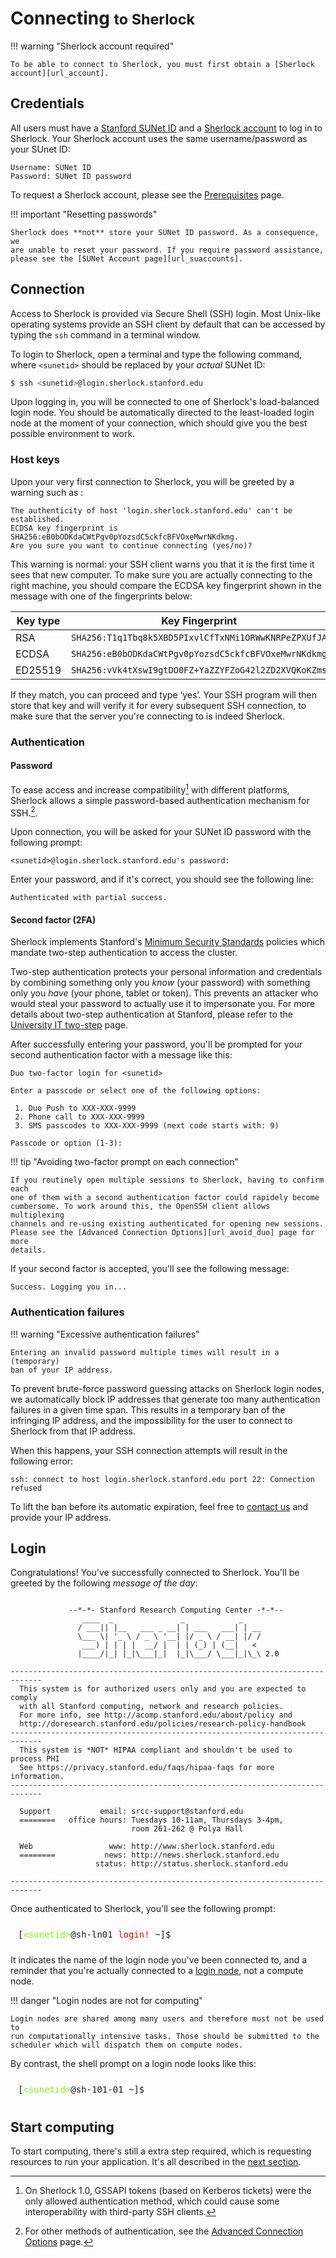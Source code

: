 # Connecting <small>to Sherlock </small>

!!! warning "Sherlock account required"

    To be able to connect to Sherlock, you must first obtain a [Sherlock
    account][url_account].


## Credentials

All users must have a [Stanford SUNet ID][url_sunet] and a [Sherlock
account][url_account] to log in to Sherlock. Your Sherlock account uses the
same username/password as your SUnet ID:

    Username: SUNet ID
    Password: SUNet ID password

To request a Sherlock account, please see the [Prerequisites][url_account]
page.

!!! important "Resetting passwords"

    Sherlock does **not** store your SUNet ID password. As a consequence, we
    are unable to reset your password. If you require password assistance,
    please see the [SUNet Account page][url_suaccounts].

## Connection

Access to Sherlock is provided via Secure Shell (SSH) login. Most Unix-like
operating systems provide an SSH client by default that can be accessed by
typing the `ssh` command in a terminal window.

To login to Sherlock, open a terminal and type the following command, where
`<sunetid>` should be replaced by your *actual* SUNet ID:

```bash
$ ssh <sunetid>@login.sherlock.stanford.edu
```

Upon logging in, you will be connected to one of Sherlock's load-balanced login
node. You should be automatically directed to the least-loaded login node at
the moment of your connection, which should give you the best possible
environment to work.

### Host keys

Upon your very first connection to Sherlock, you will be greeted by a warning
such as :

    The authenticity of host 'login.sherlock.stanford.edu' can't be established.
    ECDSA key fingerprint is SHA256:eB0bODKdaCWtPgv0pYozsdC5ckfcBFVOxeMwrNKdkmg.
    Are you sure you want to continue connecting (yes/no)?


This warning is normal: your SSH client warns you that it is the first time it
sees that new computer. To make sure you are actually connecting to the right
machine, you should compare the ECDSA key fingerprint shown in the message with
one of the fingerprints below:

Key type | Key Fingerprint
---------|----------------
RSA      | `SHA256:T1q1Tbq8k5XBD5PIxvlCfTxNMi1ORWwKNRPeZPXUfJA`
ECDSA    | `SHA256:eB0bODKdaCWtPgv0pYozsdC5ckfcBFVOxeMwrNKdkmg`
ED25519  | `SHA256:vVk4tXswI9gtDO0FZ+YaZZYFZoG42l2ZD2XVQKoKZms`

If they match, you can proceed and type ‘yes’. Your SSH program will then store
that key and will verify it for every subsequent SSH connection, to make sure
that the server you're connecting to is indeed Sherlock.



### Authentication

#### Password

To ease access and increase compatibility[^krb_legacy] with different
platforms, Sherlock allows a simple password-based authentication mechanism for
SSH.[^auth_methods].

Upon connection, you will be asked for your SUNet ID password with the
following prompt:

    <sunetid>@login.sherlock.stanford.edu's password:

Enter your password, and if it's correct, you should see the following line:

    Authenticated with partial success.


#### Second factor (2FA)

Sherlock implements Stanford's [Minimum Security Standards][url_minsec]
policies which mandate two-step authentication to access the cluster.

Two-step authentication protects your personal information and credentials by
combining something only you *know* (your password) with something only you
*have* (your phone, tablet or token). This prevents an attacker who would steal
your password to actually use it to impersonate you. For more details about
two-step authentication at Stanford, please refer to the [University IT
two-step][url_twostep] page.


After successfully entering your password, you'll be prompted for your second
authentication factor with a message like this:

    Duo two-factor login for <sunetid>

    Enter a passcode or select one of the following options:

     1. Duo Push to XXX-XXX-9999
     2. Phone call to XXX-XXX-9999
     3. SMS passcodes to XXX-XXX-9999 (next code starts with: 9)

    Passcode or option (1-3):


!!! tip "Avoiding two-factor prompt on each connection"

    If you routinely open multiple sessions to Sherlock, having to confirm each
    one of them with a second authentication factor could rapidely become
    cumbersome. To work around this, the OpenSSH client allows multiplexing
    channels and re-using existing authenticated for opening new sessions.
    Please see the [Advanced Connection Options][url_avoid_duo] page for more
    details.

If your second factor is accepted, you'll see the following message:

    Success. Logging you in...

### Authentication failures

!!! warning "Excessive authentication failures"

    Entering an invalid password multiple times will result in a (temporary)
    ban of your IP address.

To prevent brute-force password guessing attacks on Sherlock login nodes, we
automatically block IP addresses that generate too many authentication failures
in a given time span. This results in a temporary ban of the infringing IP
address, and the impossibility for the user to connect to Sherlock from that
IP address.

When this happens, your SSH connection attempts will result in the following
error:

    ssh: connect to host login.sherlock.stanford.edu port 22: Connection refused

To lift the ban before its automatic expiration, feel free to [contact
us][url_contact] and provide your IP address.



## Login

Congratulations! You've successfully connected to Sherlock. You'll be greeted
by the following *message of the day*:

```

             --*-*- Stanford Research Computing Center -*-*--
                ____  _               _            _
               / ___|| |__   ___ _ __| | ___   ___| | __
               \___ \| '_ \ / _ \ '__| |/ _ \ / __| |/ /
                ___) | | | |  __/ |  | | (_) | (__|   <
               |____/|_| |_|\___|_|  |_|\___/ \___|_|\_\ 2.0

-----------------------------------------------------------------------------
  This system is for authorized users only and you are expected to comply
  with all Stanford computing, network and research policies.
  For more info, see http://acomp.stanford.edu/about/policy and
  http://doresearch.stanford.edu/policies/research-policy-handbook
-----------------------------------------------------------------------------
  This system is *NOT* HIPAA compliant and shouldn't be used to process PHI
  See https://privacy.stanford.edu/faqs/hipaa-faqs for more information.
-----------------------------------------------------------------------------

  Support           email: srcc-support@stanford.edu
  ========   office hours: Tuesdays 10-11am, Thursdays 3-4pm,
                           room 261-262 @ Polya Hall

  Web                 www: http://www.sherlock.stanford.edu
  ========           news: http://news.sherlock.stanford.edu
                   status: http://status.sherlock.stanford.edu

-----------------------------------------------------------------------------
```

Once authenticated to Sherlock, you'll see the following prompt:

<!-- manual coloring -->
<pre style="padding: 10.5px 12px">
[<font color=lawngreen>&lt;sunetid&gt;</font>@sh-ln01 <font color=red>login!</font> ~]$
</pre>

It indicates the name of the login node you've been connected to, and a
reminder that you're actually connected to a [login node][url_login], not a
compute node.

!!! danger "Login nodes are not for computing"

    Login nodes are shared among many users and therefore must not be used to
    run computationally intensive tasks. Those should be submitted to the
    scheduler which will dispatch them on compute nodes.

By contrast, the shell prompt on a login node looks like this:

<!-- manual coloring -->
<pre style="padding: 10.5px 12px">
[<font color=lawngreen>&lt;sunetid&gt;</font>@sh-101-01 ~]$
</pre>


## Start computing

To start computing, there's still a extra step required, which is requesting
resources to run your application. It's all described in the [next
section][url_submit].

[comment]: #  (link URLs -----------------------------------------------------)

[url_prereq]:       /docs/getting-started/prerequisites
[url_account]:      /docs/getting-started/prerequisites#how-to-request-an-account
[url_avoid_duo]:    /docs/advanced-topics/connection#avoiding-multiple-duo-prompts
[url_other_auth]:   /docs/advanced-topics/connection#authentication-methods
[url_suaccounts]:   https://accounts.stanford.edu/
[url_sunet]:        https://uit.stanford.edu/service/accounts/sunetids
[url_minsec]:       https://uit.stanford.edu/guide/securitystandards
[url_twostep]:      https://uit.stanford.edu/service/webauth/twostep
[url_login]:        /docs/overview/glossary/#login-nodes
[url_submit]:       /docs/getting-started/submitting
[url_contact]:      mailto:srcc-support@stanford.edu

[comment]: #  (footnotes -----------------------------------------------------)

[^krb_legacy]: On Sherlock 1.0, GSSAPI tokens (based on Kerberos tickets)
were the only allowed authentication method, which could cause some
interoperability with third-party SSH clients.

[^auth_methods]: For other methods of authentication, see the [Advanced
 Connection Options][url_other_auth] page.


